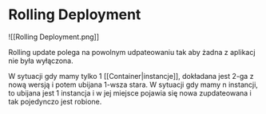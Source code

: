 # Rolling Deployment

![[Rolling Deployment.png]]

Rolling update polega na powolnym udpateowaniu tak aby żadna z aplikacj nie była wyłączona.

W sytuacji gdy mamy tylko 1 [[Container|instancje]], dokładana jest 2-ga z nową wersją i potem ubijana 1-wsza stara.
W sytuacji gdy mamy n instancji, to ubijana jest 1 instancja i w jej miejsce pojawia się nowa zupdateowana i tak pojedynczo jest robione.
 